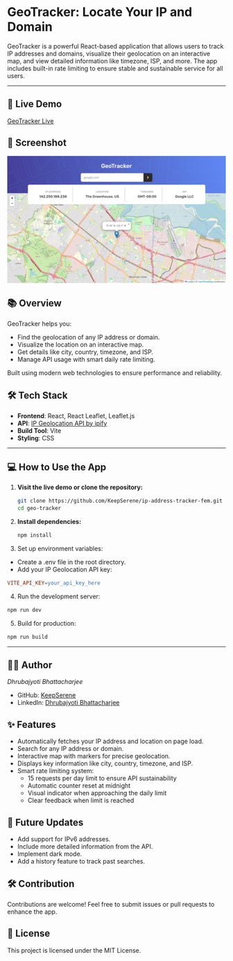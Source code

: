 # GeoTracker: Locate Your IP and Domain

GeoTracker is a powerful React-based application that allows users to track IP addresses and domains, visualize their geolocation on an interactive map, and view detailed information like timezone, ISP, and more. The app includes built-in rate limiting to ensure stable and sustainable service for all users.

---

## 🚀 Live Demo

[GeoTracker Live](https://your-live-demo-link.com)

## 📸 Screenshot

![App Screenshot](./public/geo-tracker-home.png)

## 📚 Overview

GeoTracker helps you:

- Find the geolocation of any IP address or domain.
- Visualize the location on an interactive map.
- Get details like city, country, timezone, and ISP.
- Manage API usage with smart daily rate limiting.

Built using modern web technologies to ensure performance and reliability.

## 🛠️ Tech Stack

- **Frontend**: React, React Leaflet, Leaflet.js
- **API**: [IP Geolocation API by ipify](https://geo.ipify.org)
- **Build Tool**: Vite
- **Styling**: CSS

---

## 💻 How to Use the App

1. **Visit the live demo or clone the repository:**
   ```bash
   git clone https://github.com/KeepSerene/ip-address-tracker-fem.git
   cd geo-tracker
   ```
2. **Install dependencies:**

   ```bash
   npm install
   ```

3. Set up environment variables:

- Create a .env file in the root directory.
- Add your IP Geolocation API key:

```makefile
VITE_API_KEY=your_api_key_here
```

4. Run the development server:

```bash
npm run dev
```

5. Build for production:

```bash
npm run build
```

---

## 👨‍💻 Author

_Dhrubajyoti Bhattacharjee_

- GitHub: [KeepSerene](https://github.com/KeepSerene)
- LinkedIn: [Dhrubajyoti Bhattacharjee](https://www.linkedin.com/in/dhrubajyoti-bhattacharjee-320822318/)

## ✨ Features

- Automatically fetches your IP address and location on page load.
- Search for any IP address or domain.
- Interactive map with markers for precise geolocation.
- Displays key information like city, country, timezone, and ISP.
- Smart rate limiting system:
  - 15 requests per day limit to ensure API sustainability
  - Automatic counter reset at midnight
  - Visual indicator when approaching the daily limit
  - Clear feedback when limit is reached

## 🌟 Future Updates

- Add support for IPv6 addresses.
- Include more detailed information from the API.
- Implement dark mode.
- Add a history feature to track past searches.

## 🛠️ Contribution

Contributions are welcome! Feel free to submit issues or pull requests to enhance the app.

## 📜 License

This project is licensed under the MIT License.
